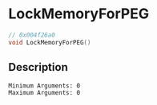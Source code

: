 # LockMemoryForPEG
```c
// 0x004f26a0
void LockMemoryForPEG()
```
## Description
```
Minimum Arguments: 0
Maximum Arguments: 0
```
